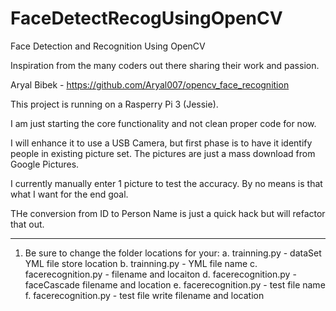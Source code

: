 # FaceDetectRecogUsingOpenCV
Face Detection and Recognition Using OpenCV

Inspiration from the many coders out there sharing their work and passion.

Aryal Bibek - https://github.com/Aryal007/opencv_face_recognition

This project is running on a Rasperry Pi 3 (Jessie).

I am just starting the core functionality and not clean proper code for now.

I will enhance it to use a USB Camera, but first phase is to have it identify people in existing picture set.
The pictures are just a mass download from Google Pictures.

I currently manually enter 1 picture to test the accuracy.  By no means is that what I want for the end goal.

THe conversion from ID to Person Name is just a quick hack but will refactor that out.


*******
1.  Be sure to change the folder locations for your:
    a.  trainning.py - dataSet YML file store location
    b.  trainning.py - YML file name
    c.  facerecognition.py - filename and locaiton
    d.  facerecognition.py - faceCascade filename and location
    e.  facerecognition.py - test file name
    f.  facerecognition.py - test file write filename and location
